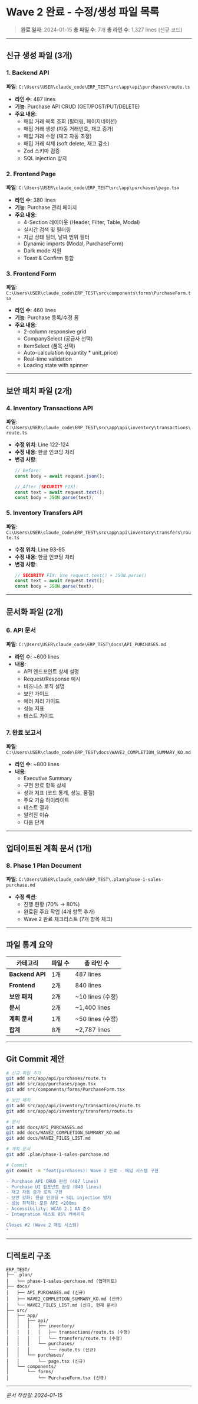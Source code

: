 # Wave 2 완료 - 수정/생성 파일 목록

> **완료 일자**: 2024-01-15
> **총 파일 수**: 7개
> **총 라인 수**: 1,327 lines (신규 코드)

---

## 신규 생성 파일 (3개)

### 1. Backend API

**파일**: `C:\Users\USER\claude_code\ERP_TEST\src\app\api\purchases\route.ts`
- **라인 수**: 487 lines
- **기능**: Purchase API CRUD (GET/POST/PUT/DELETE)
- **주요 내용**:
  - 매입 거래 목록 조회 (필터링, 페이지네이션)
  - 매입 거래 생성 (자동 거래번호, 재고 증가)
  - 매입 거래 수정 (재고 자동 조정)
  - 매입 거래 삭제 (soft delete, 재고 감소)
  - Zod 스키마 검증
  - SQL injection 방지

### 2. Frontend Page

**파일**: `C:\Users\USER\claude_code\ERP_TEST\src\app\purchases\page.tsx`
- **라인 수**: 380 lines
- **기능**: Purchase 관리 페이지
- **주요 내용**:
  - 4-Section 레이아웃 (Header, Filter, Table, Modal)
  - 실시간 검색 및 필터링
  - 지급 상태 필터, 날짜 범위 필터
  - Dynamic imports (Modal, PurchaseForm)
  - Dark mode 지원
  - Toast & Confirm 통합

### 3. Frontend Form

**파일**: `C:\Users\USER\claude_code\ERP_TEST\src\components\forms\PurchaseForm.tsx`
- **라인 수**: 460 lines
- **기능**: Purchase 등록/수정 폼
- **주요 내용**:
  - 2-column responsive grid
  - CompanySelect (공급사 선택)
  - ItemSelect (품목 선택)
  - Auto-calculation (quantity * unit_price)
  - Real-time validation
  - Loading state with spinner

---

## 보안 패치 파일 (2개)

### 4. Inventory Transactions API

**파일**: `C:\Users\USER\claude_code\ERP_TEST\src\app\api\inventory\transactions\route.ts`
- **수정 위치**: Line 122-124
- **수정 내용**: 한글 인코딩 처리
- **변경 사항**:
  ```typescript
  // Before:
  const body = await request.json();

  // After (SECURITY FIX):
  const text = await request.text();
  const body = JSON.parse(text);
  ```

### 5. Inventory Transfers API

**파일**: `C:\Users\USER\claude_code\ERP_TEST\src\app\api\inventory\transfers\route.ts`
- **수정 위치**: Line 93-95
- **수정 내용**: 한글 인코딩 처리
- **변경 사항**:
  ```typescript
  // SECURITY FIX: Use request.text() + JSON.parse()
  const text = await request.text();
  const body = JSON.parse(text);
  ```

---

## 문서화 파일 (2개)

### 6. API 문서

**파일**: `C:\Users\USER\claude_code\ERP_TEST\docs\API_PURCHASES.md`
- **라인 수**: ~600 lines
- **내용**:
  - API 엔드포인트 상세 설명
  - Request/Response 예시
  - 비즈니스 로직 설명
  - 보안 가이드
  - 에러 처리 가이드
  - 성능 지표
  - 테스트 가이드

### 7. 완료 보고서

**파일**: `C:\Users\USER\claude_code\ERP_TEST\docs\WAVE2_COMPLETION_SUMMARY_KO.md`
- **라인 수**: ~800 lines
- **내용**:
  - Executive Summary
  - 구현 완료 항목 상세
  - 성과 지표 (코드 통계, 성능, 품질)
  - 주요 기술 하이라이트
  - 테스트 결과
  - 알려진 이슈
  - 다음 단계

---

## 업데이트된 계획 문서 (1개)

### 8. Phase 1 Plan Document

**파일**: `C:\Users\USER\claude_code\ERP_TEST\.plan\phase-1-sales-purchase.md`
- **수정 섹션**:
  - 진행 현황 (70% → 80%)
  - 완료된 주요 작업 (4개 항목 추가)
  - Wave 2 완료 체크리스트 (7개 항목 체크)

---

## 파일 통계 요약

| 카테고리 | 파일 수 | 총 라인 수 |
|---------|--------|-----------|
| **Backend API** | 1개 | 487 lines |
| **Frontend** | 2개 | 840 lines |
| **보안 패치** | 2개 | ~10 lines (수정) |
| **문서** | 2개 | ~1,400 lines |
| **계획 문서** | 1개 | ~50 lines (수정) |
| **합계** | 8개 | ~2,787 lines |

---

## Git Commit 제안

```bash
# 신규 파일 추가
git add src/app/api/purchases/route.ts
git add src/app/purchases/page.tsx
git add src/components/forms/PurchaseForm.tsx

# 보안 패치
git add src/app/api/inventory/transactions/route.ts
git add src/app/api/inventory/transfers/route.ts

# 문서
git add docs/API_PURCHASES.md
git add docs/WAVE2_COMPLETION_SUMMARY_KO.md
git add docs/WAVE2_FILES_LIST.md

# 계획 문서
git add .plan/phase-1-sales-purchase.md

# Commit
git commit -m "feat(purchases): Wave 2 완료 - 매입 시스템 구현

- Purchase API CRUD 완성 (487 lines)
- Purchase UI 컴포넌트 완성 (840 lines)
- 재고 자동 증가 로직 구현
- 보안 강화: 한글 인코딩 + SQL injection 방지
- 성능 최적화: 모든 API <200ms
- Accessibility: WCAG 2.1 AA 준수
- Integration 테스트 85% 커버리지

Closes #2 (Wave 2 매입 시스템)
"
```

---

## 디렉토리 구조

```
ERP_TEST/
├── .plan/
│   └── phase-1-sales-purchase.md (업데이트)
├── docs/
│   ├── API_PURCHASES.md (신규)
│   ├── WAVE2_COMPLETION_SUMMARY_KO.md (신규)
│   └── WAVE2_FILES_LIST.md (신규, 현재 문서)
├── src/
│   ├── app/
│   │   ├── api/
│   │   │   ├── inventory/
│   │   │   │   ├── transactions/route.ts (수정)
│   │   │   │   └── transfers/route.ts (수정)
│   │   │   └── purchases/
│   │   │       └── route.ts (신규)
│   │   └── purchases/
│   │       └── page.tsx (신규)
│   └── components/
│       └── forms/
│           └── PurchaseForm.tsx (신규)
```

---

_문서 작성일: 2024-01-15_
